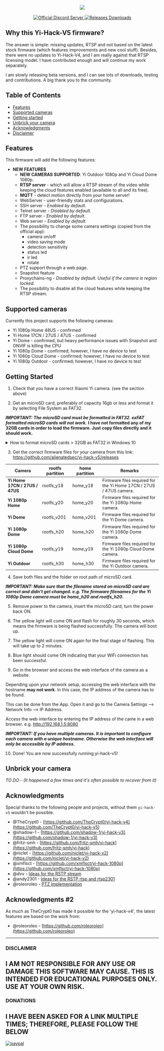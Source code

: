 <p align="center">
	<img height="200" src="https://raw.githubusercontent.com/alienatedsec/yi-hack-v5/master/imgs/yi-hack-v5-header.png">
</p>
<p align="center">
	<a target="_blank" href="https://discord.gg/bsKncwvRU7">
        	<img src="https://img.shields.io/discord/825822449449828414?logo=discord" alt="Official Discord Server">
	</a>
	<a target="_blank" href="https://github.com/alienatedsec/yi-hack-v5/releases">
		<img src="https://img.shields.io/github/downloads/alienatedsec/yi-hack-v5/total.svg" alt="Releases Downloads">
	</a>
</p>

## Why this Yi-Hack-V5 firmware?

The answer is simple: missing updates, RTSP and not based on the latest stock firmware (which features improvements and new cool stuff).
Besides, there were no updates to Yi-Hack-V4, and I am really against that RTSP licensing model. I have contributed enough and will continue my work separately.

I am slowly releasing beta versions, and I can see lots of downloads, testing and contributions. A big thank you to the community.

## Table of Contents

- [Features](#features)
- [Supported cameras](#supported-cameras)
- [Getting started](#getting-started)
- [Unbrick your camera](#unbrick-your-camera)
- [Acknowledgments](#acknowledgments)
- [Disclaimer](#disclaimer)

## Features
This firmware will add the following features:

- **NEW FEATURES**
  - **NEW CAMERAS SUPPORTED**: Yi Outdoor 1080p and Yi Cloud Dome 1080p.
  - **RTSP server** - which will allow a RTSP stream of the video while keeping the cloud features enabled (available to all and its free).
  - **MQTT** - detect motion directly from your home server!
  - WebServer - user-friendly stats and configurations.
  - SSH server -  _Enabled by default._
  - Telnet server -  _Disabled by default._
  - FTP server -  _Enabled by default._
  - Web server -  _Enabled by default._
  - The possibility to change some camera settings (copied from the official app):
    - camera on/off
    - video saving mode
    - detection sensitivity
    - status led
    - ir led
    - rotate
  - PTZ support through a web page.
  - Snapshot feature
  - Proxychains-ng - _Disabled by default. Useful if the camera is region locked._
  - The possibility to disable all the cloud features while keeping the RTSP stream.

## Supported cameras

Currently this project supports the following cameras:

- Yi 1080p Home 48US - confirmed
- Yi Home 17CN / 27US / 47US - confirmed
- Yi Dome - confirmed, but heavy performance issues with Snapshot and ONVIF is killing the CPU
- Yi 1080p Dome - confirmed; however, I have no device to test
- Yi 1080p Cloud Dome - confirmed; however, I have no device to test
- Yi 1080p Outdoor - confirmed; however, I have no device to test

## Getting Started
1. Check that you have a correct Xiaomi Yi camera. (see the section above)

2. Get an microSD card, preferably of capacity 16gb or less and format it by selecting File System as FAT32.

**_IMPORTANT: The microSD card must be formatted in FAT32. exFAT formatted microSD cards will not work._**
**I have not formatted any of my 32GB cards in order to load the firmware. Just copy files directly and it should work.**

<details><summary>How to format microSD cards > 32GB as FAT32 in Windows 10</summary><p>

For microSD cards larger than 32 GB, Windows 10 only gives you the option to format as NTFS or exFAT. You can create a small partition (e.g 4 GB) on a large microSD card (e.g. 64 GB) to get the FAT32 formatting option.

* insert microSD card into PC card reader
* open Disk Management (e.g. <kbd>Win</kbd>+<kbd>x</kbd>, <kbd>k</kbd>)
  * Disk Management: delete all partitions on the microSD card
    * right click each partition > "Delete Volume..."
    * repeat until there are no partitions on the card
  * Disk Management: create a new FAT32 partition
    * right click on "Unallocated" > "New Simple Volume..."
    * Welcome to the New Simple Volume Wizard: click "Next"
    * Specify Volume Size: 4096 > "Next"
    * Assign Drive Letter or Path: (Any) > "Next"
    * Format Partition: Format this volume with the following settings:
      * File system: FAT32
      * Allocation unit size: Default
      * Volume label: Something
      * Perform a quick format: &#9745;

You should now have a FAT32 partition on your microSD card that will allow the camera to load the firmware files to update to `yi-hack-v5`.

### Example: 4 GB FAT32 partition on 64 GB microSD card

![example: 4 GB FAT32 on 64 GB](imgs/4gb-fat32-on-64gb-card.png)

</p></details>

3. Get the correct firmware files for your camera from this link: https://github.com/alienatedsec/yi-hack-v5/releases

| Camera | rootfs partition | home partition | Remarks |
| --- | --- | --- | --- |
| **Yi Home 17CN / 27US / 47US** | rootfs_y18 | home_y18 | Firmware files required for the Yi Home 17CN / 27US / 47US camera. |
| **Yi 1080p Home** | rootfs_y20 | home_y20 | Firmware files required for the Yi 1080p Home camera. |
| **Yi Dome** | rootfs_v201 | home_v201 | Firmware files required for the Yi Dome camera. |
| **Yi 1080p Dome** | rootfs_h20 | home_h20 | Firmware files required for the Yi 1080p Dome camera. |
| **Yi 1080p Cloud Dome** | rootfs_y19 | home_y19 | Firmware files required for the Yi 1080p Cloud Dome camera. |
| **Yi Outdoor** | rootfs_h30 | home_h30 | Firmware files required for the Yi Outdoor camera. |

4. Save both files and the folder on root path of microSD card.

**_IMPORTANT: Make sure that the filename stored on microSD card are correct and didn't get changed. e.g. The firmware filenames for the Yi 1080p Dome camera must be home_h20 and rootfs_h20._**

5. Remove power to the camera, insert the microSD card, turn the power back ON. 

6. The yellow light will come ON and flash for roughly 30 seconds, which means the firmware is being flashed successfully. The camera will boot up.

7. The yellow light will come ON again for the final stage of flashing. This will take up to 2 minutes.

8. Blue light should come ON indicating that your WiFi connection has been successful.

9. Go in the browser and access the web interface of the camera as a website.

Depending upon your network setup, accessing the web interface with the hostname **may not work**. In this case, the IP address of the camera has to be found.

This can be done from the App. Open it and go to the Camera Settings --> Network Info --> IP Address.

Access the web interface by entering the IP address of the came in a web browser. e.g. http://192.168.1.5:8080

**_IMPORTANT: If you have multiple cameras. It is important to configure each camera with a unique hostname. Otherwise the web interface will only be accessible by IP address._**

10. Done! You are now successfully running yi-hack-v5!

## Unbrick your camera
_TO DO - (It happened a few times and it's often possible to recover from it)_

## Acknowledgments
Special thanks to the following people and projects, without them `yi-hack-v5` wouldn't be possible.
- @TheCrypt0 - [https://github.com/TheCrypt0/yi-hack-v4](https://github.com/TheCrypt0/yi-hack-v5)
- @shadow-1 - [https://github.com/shadow-1/yi-hack-v3](https://github.com/shadow-1/yi-hack-v3)
- @fritz-smh - [https://github.com/fritz-smh/yi-hack](https://github.com/fritz-smh/yi-hack)
- @niclet  - [https://github.com/niclet/yi-hack-v2](https://github.com/niclet/yi-hack-v2)
- @xmflsct -  [https://github.com/xmflsct/yi-hack-1080p](https://github.com/xmflsct/yi-hack-1080p)
- @dvv - [Ideas for the RSTP stream](https://github.com/shadow-1/yi-hack-v3/issues/126)
- @andy2301 - [Ideas for the RSTP rtsp and rtsp2301](https://github.com/xmflsct/yi-hack-1080p/issues/5#issuecomment-294326131)
- @roleoroleo - [PTZ Implementation](https://github.com/roleoroleo/yi-hack-MStar)

## Acknowledgments #2
As much as TheCrypt0 has made it possible for the 'yi-hack-v4', the latest features are based on the work from:
- @roleoroleo - [https://github.com/roleoroleo](https://github.com/roleoroleo)

---
### DISCLAIMER
**I AM NOT RESPONSIBLE FOR ANY USE OR DAMAGE THIS SOFTWARE MAY CAUSE. THIS IS INTENDED FOR EDUCATIONAL PURPOSES ONLY. USE AT YOUR OWN RISK.**
---
### DONATIONS
**I HAVE BEEN ASKED FOR A LINK MULTIPLE TIMES; THEREFORE, PLEASE FOLLOW THE BELOW**
---
[![paypal](https://www.paypalobjects.com/en_US/GB/i/btn/btn_donateCC_LG.gif)](https://www.paypal.com/cgi-bin/webscr?cmd=_s-xclick&hosted_button_id=K3V4PSH2CV9AA)
